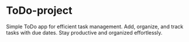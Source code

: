 # ToDo-project
Simple ToDo app for efficient task management. Add, organize, and track tasks with due dates. Stay productive and organized effortlessly.
